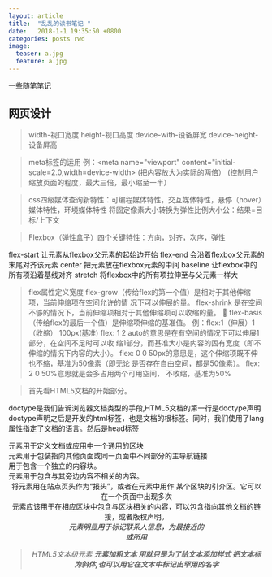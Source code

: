 ```yaml
---
layout: article
title:  "乱乱的读书笔记 "
date:   2018-1-1 19:35:50 +0800
categories: posts rwd
image:
  teaser: a.jpg
  feature: a.jpg
---
```

一些随笔笔记



## 网页设计
> width-视口宽度 height-视口高度 device-with-设备屏宽 device-height-设备屏高

> meta标签的运用
例：<meta name="viewport" content="initial-scale=2.0,width=device-width>
    (把内容放大为实际的两倍）
    <meta name="viewport"  content="width=device-width,maximum-scale=3,mininum-scale=0.5"/>
    (控制用户缩放页面的程度，最大三倍，最小缩至一半）
    
> css四级媒体查询新特性：可编程媒体特性，交互媒体特性，悬停（hover）媒体特性，环境媒体特性
将固定像素大小转换为弹性比例大小公：结果=目标/上下文

> Flexbox（弹性盒子）四个关键特性：方向，对齐，次序，弹性


flex-start 让元素从flexbox父元素的起始边开始
flex-end  会沿着flexbox父元素的末尾对齐该元素
center 把元素放在flexbox元素的中间
baseline  让flexbox中的所有项沿着基线对齐
stretch 将flexbox中的所有项拉伸至与父元素一样大


 > flex属性定义宽度
 flex-grow（传给flex的第一个值）是相对于其他伸缩项，当前伸缩项在空间允许的情 况下可以伸展的量。 
 flex-shrink 是在空间不够的情况下，当前伸缩项相对于其他伸缩项可以收缩的量。  
 flex-basis（传给flex的最后一个值）是伸缩项伸缩的基准值。
例：flex:1（伸展）1（收缩） 100px(基准)
 flex: 1 2 auto的意思是在有空间的情况下可以伸展1部分，在空间不足时可以收 缩1部分，而基准大小是内容的固有宽度（即不伸缩的情况下内容的大小）。
 flex: 0 0 50px的意思是，这个伸缩项既不伸也不缩，基准为50像素（即无论 是否存在自由空间，都是50像素）。
flex: 2 0 50%意思就是会多占用两个可用空间， 不收缩，基准为50%

>  首先看HTML5文档的开始部分。
<!DOCTYPE html>  doctype是我们告诉浏览器文档类型的手段,HTML5文档的第一行是doctype声明
<html lang="en">doctype声明之后是开发的html标签，也是文档的根标签。同时，我们使用了lang属性指定了文档的语言。然后是head标签
<head>
<meta charset=utf-8> 

>  
 <section>元素用于定义文档或应用中一个通用的区块
    
 <nav>元素用于包装指向其他页面或同一页面中不同部分的主导航链接
 <article>用于包含一个独立的内容块。
 <aside>元素用于包含与其旁边内容不相关的内容。
 <header>将元素用在站点页头作为“报头”，或者在元素中用作 某个区块的引介区。它可以在一个页面中出现多次
 <footer>元素应该用于在相应区块中包含与区块相关的内容，可以包含指向其他文档的链接，或者版权声明。
 <address>元素明显用于标记联系人信息，为最接近的<article>或<body>所用



>  HTML5文本级元素
 <b>元素加粗文本
 <em>用就只是为了给文本添加样式
 <i>把文本标为斜体,也可以用它在文本中标记出罕用的名字




